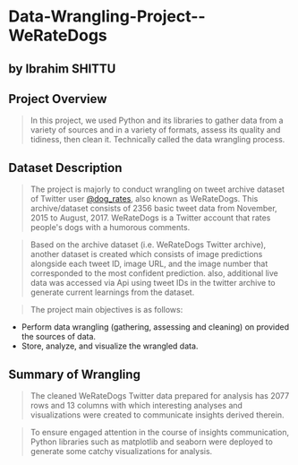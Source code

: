 # Data-Wrangling-Project--WeRateDogs
## by Ibrahim SHITTU

## Project Overview
> In this project, we used Python and its libraries to gather data from a variety of sources and in a variety of formats, assess its quality and tidiness, then clean it. Technically called the data wrangling process. 

## Dataset Description 
> The project is majorly to conduct wrangling on tweet archive dataset of Twitter user [@dog_rates](https://twitter.com/dog_rates), also known as WeRateDogs. This archive/dataset consists of 2356 basic tweet data from November, 2015 to August, 2017. WeRateDogs is a Twitter account that rates people's dogs with a humorous comments.

> Based on the archive dataset (i.e. WeRateDogs Twitter archive), another dataset is created which consists of image predictions alongside each tweet ID, image URL, and the image number that corresponded to the most confident prediction. also, additional live data was accessed via Api using tweet IDs in the twitter archive to generate current learnings from the dataset.

> The project main objectives is as follows: 

- Perform data wrangling (gathering, assessing and cleaning) on provided the sources of data. 
- Store, analyze, and visualize the wrangled data. 

## Summary of Wrangling
> The cleaned WeRateDogs Twitter data prepared for analysis has 2077 rows and 13 columns with which interesting analyses and visualizations were created to communicate insights derived therein.

> To ensure engaged attention in the course of insights communication, Python libraries such as matplotlib and seaborn were deployed to generate some catchy visualizations for analysis.
